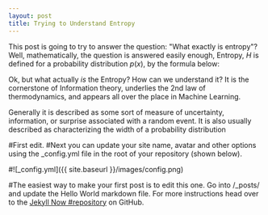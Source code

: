 ```yaml
---
layout: post
title: Trying to Understand Entropy
---
```


This post is going to try to answer the question: "What exactly is entropy"? Well, mathematically, the question is answered easily enough, Entropy, $H$ is defined for a probability distribution $p(x)$, by the formula below:



Ok, but what actually $is$ the Entropy? How can we understand it? It is the cornerstone of Information theory, underlies the 2nd law of thermodynamics, and appears all over the place in Machine Learning. 

Generally it is described as some sort of measure of uncertainty, information, or surprise associated with a random event. It is also usually described as characterizing the width of a probability distribution

#First edit.
#Next you can update your site name, avatar and other options using the _config.yml file in the root of your repository (shown below).

#![_config.yml]({{ site.baseurl }}/images/config.png)

#The easiest way to make your first post is to edit this one. Go into /_posts/ and update the Hello World markdown file. For more instructions head over to the [Jekyll Now #repository](https://github.com/barryclark/jekyll-now) on GitHub.
